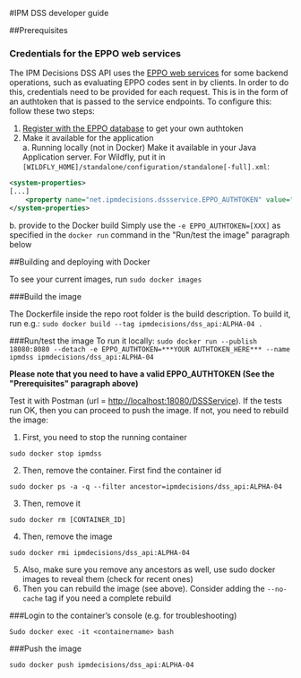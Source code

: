 #IPM DSS developer guide

##Prerequisites
### Credentials for the EPPO web services
The IPM Decisions DSS API uses the [EPPO web services](https://data.eppo.int/documentation/rest) for some backend operations, such as evaluating EPPO codes sent in by clients. In order to do this, credentials need to be provided for each request. This is in the form of an authtoken that is passed to the service endpoints. To configure this: follow these two steps:

1. [Register with the EPPO database](https://data.eppo.int/user/register) to get your own authtoken
2. Make it available for the application<br>
    a. Running locally (not in Docker)
Make it available in your Java Application server. For Wildfly, put it in `[WILDFLY_HOME]/standalone/configuration/standalone[-full].xml`:

``` xml
<system-properties>
[...]
    <property name="net.ipmdecisions.dssservice.EPPO_AUTHTOKEN" value="***YOUR_AUTHTOKEN_HERE***"/>
</system-properties>
```
b. provide to the Docker build
Simply use the `-e EPPO_AUTHTOKEN=[XXX]` as specified in the `docker run` command in the "Run/test the image" paragraph below

##Building and deploying with Docker

To see your current images, run `sudo docker images`

###Build the image

The Dockerfile inside the repo root folder is the build description. To build it, run e.g.:
`sudo docker build --tag ipmdecisions/dss_api:ALPHA-04 .`

###Run/test the image
To run it locally:
`sudo docker run --publish 18080:8080 --detach -e EPPO_AUTHTOKEN=***YOUR AUTHTOKEN_HERE*** --name ipmdss ipmdecisions/dss_api:ALPHA-04`

**Please note that you need to have a valid EPPO_AUTHTOKEN (See the "Prerequisites" paragraph above)**

Test it with Postman (url = [http://localhost:18080/DSSService](http://localhost:18080/DSSService)). If the tests run OK, then you can proceed to push the image. If not, you need to rebuild the image:
1. First, you need to stop the running container

```
sudo docker stop ipmdss
```

2. Then, remove the container. First find the container id

```
sudo docker ps -a -q --filter ancestor=ipmdecisions/dss_api:ALPHA-04
```
3. Then, remove it

```
sudo docker rm [CONTAINER_ID]
```

4. Then, remove the image

```
sudo docker rmi ipmdecisions/dss_api:ALPHA-04
```

5. Also, make sure you remove any ancestors as well, use sudo docker images to reveal them (check for recent ones)
6. Then you can rebuild the image (see above). Consider adding the `--no-cache` tag if you need a complete rebuild

###Login to the container’s console (e.g. for troubleshooting)
```
Sudo docker exec -it <containername> bash
```

###Push the image
```
sudo docker push ipmdecisions/dss_api:ALPHA-04
```